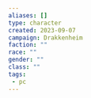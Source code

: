 ```yaml
---
aliases: []
type: character
created: 2023-09-07
campaign: Drakkenheim
faction: ""
race: ""
gender: ""
class: ""
tags:
 - pc
---
```


